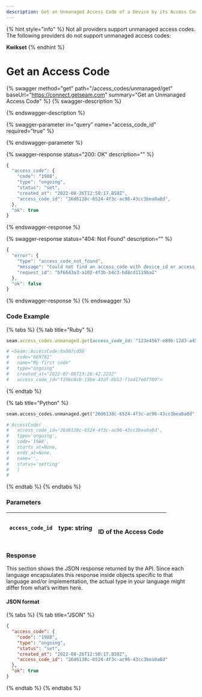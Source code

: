 ```yaml
---
description: Get an Unmanaged Access Code of a Device by its Access Code ID
---
```


{% hint style="info" %}
Not all providers support unmanaged access codes. The following providers do not support unmanaged access codes:

**Kwikset**
{% endhint %}

# Get an Access Code

{% swagger method="get" path="/access_codes/unmanaged/get" baseUrl="https://connect.getseam.com" summary="Get an Unmanaged Access Code" %}
{% swagger-description %}

{% endswagger-description %}

{% swagger-parameter in="query" name="access_code_id" required="true" %}

{% endswagger-parameter %}

{% swagger-response status="200: OK" description="" %}

```javascript
{
  "access_code": {
    "code": "1988",
    "type": "ongoing",
    "status": "set",
    "created_at": "2022-08-26T12:50:17.858Z",
    "access_code_id": "26d6138c-6524-4f3c-ac96-43cc3bea0a8d",
  },
  "ok": true
}
```

{% endswagger-response %}

{% swagger-response status="404: Not Found" description="" %}

```javascript
{
  "error": {
    "type": "access_code_not_found",
    "message": "Could not find an access_code with device_id or access_code_id",
    "request_id": "bf6643a3-a102-4f3b-b4c3-bd8cd1119ba2"
  },
  "ok": false
}
```

{% endswagger-response %}
{% endswagger %}

### Code Example

{% tabs %}
{% tab title="Ruby" %}

```ruby
seam.access_codes.unmanaged.get(access_code_id: "123e4567-e89b-12d3-a456-426614174000")

# <Seam::AccessCode:0x007cd58
#   code="669781"
#   name="My first code"
#   type="ongoing"
#   created_at="2022-07-06T23:26:42.223Z"
#   access_code_id="f19bc8cb-15be-43af-bb52-f1a417e0ff09">
```

{% endtab %}

{% tab title="Python" %}

```python
seam.access_codes.unmanaged.get("26d6138c-6524-4f3c-ac96-43cc3bea0a8d")

# AccessCode(
#   access_code_id='26d6138c-6524-4f3c-ac96-43cc3bea0a8d',
#   type='ongoing',
#   code='1988',
#   starts_at=None,
#   ends_at=None,
#   name='',
#   status='setting'
#   )
#
```

{% endtab %}
{% endtabs %}

### Parameters

| `access_code_id` | type: string | <p><br>ID of the Access Code</p> |
| ---------------- | ------------ | -------------------------------- |

### Response

This section shows the JSON response returned by the API. Since each language encapsulates this response inside objects specific to that language and/or implementation, the actual type in your language might differ from what’s written here.

#### JSON format

{% tabs %}
{% tab title="JSON" %}

```json
{
  "access_code": {
    "code": "1988",
    "type": "ongoing",
    "status": "set",
    "created_at": "2022-08-26T12:50:17.858Z",
    "access_code_id": "26d6138c-6524-4f3c-ac96-43cc3bea0a8d"
  },
  "ok": true
}
```

{% endtab %}
{% endtabs %}
